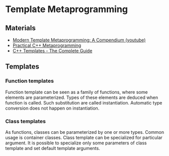 # Template Metaprogramming

## Materials

* [Modern Template Metaprogramming: A Compendium (youtube)](https://www.youtube.com/watch?v=Am2is2QCvxY)
* [Practical C++ Metaprogramming](http://www.oreilly.com/programming/free/practical-c-plus-plus-metaprogramming.csp)
* [C++ Templates - The Complete Guide](http://www.josuttis.com/tmplbook/)

## Templates

### Function templates

Function template can be seen as a family of functions, where some elements are parameterized.
Types of these elements are deduced when function is called. Such substitution are called
instantiation. Automatic type conversion does not happen on instantiation.

### Class templates

As functions, classes can be parameterized by one or more types. Common usage is container
classes. Class template can be specialized for particular argument. It is possible to
specialize only some parameters of class template and set default template arguments.
